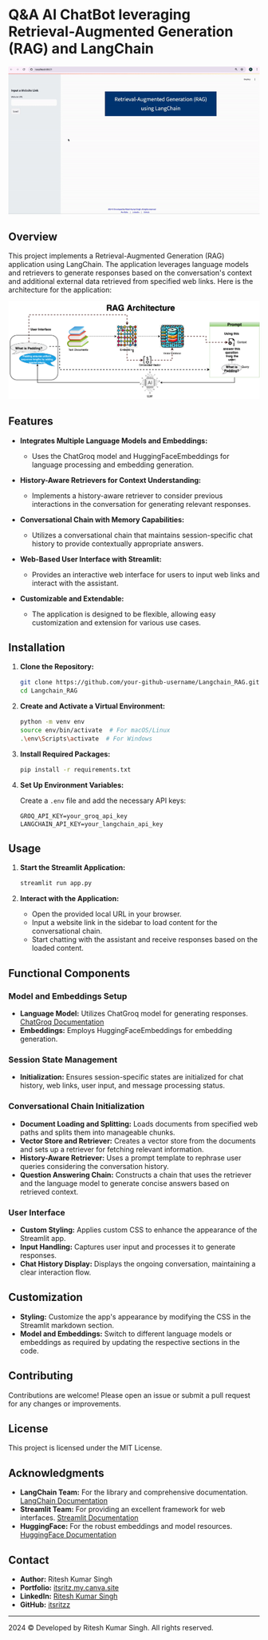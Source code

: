 # Q&A AI ChatBot leveraging Retrieval-Augmented Generation (RAG) and LangChain
![Demo Video](https://github.com/itsritzz/Langchain_RAG/blob/master/LangChian_gif/Lang_RAGbyRitz.gif)
## Overview

This project implements a Retrieval-Augmented Generation (RAG) application using LangChain. The application leverages language models and retrievers to generate responses based on the conversation's context and additional external data retrieved from specified web links. Here is the architecture for the application:

![RAG](https://github.com/itsritzz/Langchain_RAG/blob/master/LangChian_gif/RAG_Arch_ritz.png)


## Features

- **Integrates Multiple Language Models and Embeddings:**
  - Uses the ChatGroq model and HuggingFaceEmbeddings for language processing and embedding generation.

- **History-Aware Retrievers for Context Understanding:**
  - Implements a history-aware retriever to consider previous interactions in the conversation for generating relevant responses.

- **Conversational Chain with Memory Capabilities:**
  - Utilizes a conversational chain that maintains session-specific chat history to provide contextually appropriate answers.

- **Web-Based User Interface with Streamlit:**
  - Provides an interactive web interface for users to input web links and interact with the assistant.

- **Customizable and Extendable:**
  - The application is designed to be flexible, allowing easy customization and extension for various use cases.

## Installation

1. **Clone the Repository:**

    ```bash
    git clone https://github.com/your-github-username/Langchain_RAG.git
    cd Langchain_RAG
    ```

2. **Create and Activate a Virtual Environment:**

    ```bash
    python -m venv env
    source env/bin/activate  # For macOS/Linux
    .\env\Scripts\activate  # For Windows
    ```

3. **Install Required Packages:**

    ```bash
    pip install -r requirements.txt
    ```

4. **Set Up Environment Variables:**

    Create a `.env` file and add the necessary API keys:

    ```
    GROQ_API_KEY=your_groq_api_key
    LANGCHAIN_API_KEY=your_langchain_api_key
    ```

## Usage

1. **Start the Streamlit Application:**

    ```bash
    streamlit run app.py
    ```

2. **Interact with the Application:**

    - Open the provided local URL in your browser.
    - Input a website link in the sidebar to load content for the conversational chain.
    - Start chatting with the assistant and receive responses based on the loaded content.

## Functional Components

### Model and Embeddings Setup

- **Language Model:** Utilizes ChatGroq model for generating responses. [ChatGroq Documentation](https://js.langchain.com/v0.2/docs/integrations/chat/groq/)
- **Embeddings:** Employs HuggingFaceEmbeddings for embedding generation.

### Session State Management

- **Initialization:** Ensures session-specific states are initialized for chat history, web links, user input, and message processing status.

### Conversational Chain Initialization

- **Document Loading and Splitting:** Loads documents from specified web paths and splits them into manageable chunks.
- **Vector Store and Retriever:** Creates a vector store from the documents and sets up a retriever for fetching relevant information.
- **History-Aware Retriever:** Uses a prompt template to rephrase user queries considering the conversation history.
- **Question Answering Chain:** Constructs a chain that uses the retriever and the language model to generate concise answers based on retrieved context.

### User Interface

- **Custom Styling:** Applies custom CSS to enhance the appearance of the Streamlit app.
- **Input Handling:** Captures user input and processes it to generate responses.
- **Chat History Display:** Displays the ongoing conversation, maintaining a clear interaction flow.

## Customization

- **Styling:** Customize the app's appearance by modifying the CSS in the Streamlit markdown section.
- **Model and Embeddings:** Switch to different language models or embeddings as required by updating the respective sections in the code.

## Contributing

Contributions are welcome! Please open an issue or submit a pull request for any changes or improvements.

## License

This project is licensed under the MIT License.

## Acknowledgments

- **LangChain Team:** For the library and comprehensive documentation. [LangChain Documentation](https://python.langchain.com/v0.2/docs/tutorials/)
- **Streamlit Team:** For providing an excellent framework for web interfaces. [Streamlit Documentation](https://docs.streamlit.io)
- **HuggingFace:** For the robust embeddings and model resources. [HuggingFace Documentation](https://huggingface.co/blog/getting-started-with-embeddings)

## Contact

- **Author:** Ritesh Kumar Singh
- **Portfolio:** [itsritz.my.canva.site](https://itsritz.my.canva.site)
- **LinkedIn:** [Ritesh Kumar Singh](https://www.linkedin.com/in/ritesh001/)
- **GitHub:** [itsritzz](https://github.com/itsritzz)

---

2024 © Developed by Ritesh Kumar Singh. All rights reserved.
